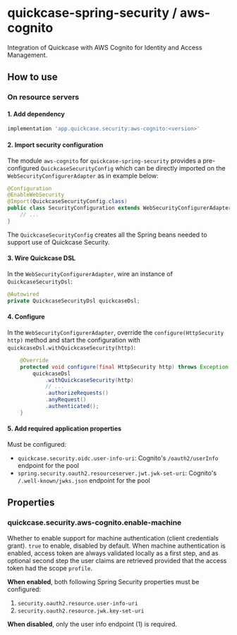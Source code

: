 # quickcase-spring-security / aws-cognito

Integration of Quickcase with AWS Cognito for Identity and Access Management.

## How to use

### On resource servers

#### 1. Add dependency

```groovy
implementation 'app.quickcase.security:aws-cognito:<version>'
```

#### 2. Import security configuration

The module `aws-cognito` for `quickcase-spring-security` provides a pre-configured `QuickcaseSecurityConfig` which can be
directly imported on the `WebSecurityConfigurerAdapter` as in example below:

```java
@Configuration
@EnableWebSecurity
@Import(QuickcaseSecurityConfig.class)
public class SecurityConfiguration extends WebSecurityConfigurerAdapter {
    // ...
}
```

The `QuickcaseSecurityConfig` creates all the Spring beans needed to support use of Quickcase Security.

#### 3. Wire Quickcase DSL

In the `WebSecurityConfigurerAdapter`, wire an instance of `QuickcaseSecurityDsl`:

```java
@Autowired
private QuickcaseSecurityDsl quickcaseDsl;
```

#### 4. Configure

In the `WebSecurityConfigurerAdapter`, override the `configure(HttpSecurity http)` method and start the configuration with `quickcaseDsl.withQuickcaseSecurity(http)`:

```java
    @Override
    protected void configure(final HttpSecurity http) throws Exception {
        quickcaseDsl
            .withQuickcaseSecurity(http)
            // ...
            .authorizeRequests()
            .anyRequest()
            .authenticated();
    }
```

#### 5. Add required application properties

Must be configured:
* `quickcase.security.oidc.user-info-uri`: Cognito's `/oauth2/userInfo` endpoint for the pool
* `spring.security.oauth2.resourceserver.jwt.jwk-set-uri`: Cognito's `/.well-known/jwks.json` endpoint for the pool

## Properties

### quickcase.security.aws-cognito.enable-machine

Whether to enable support for machine authentication (client credentials grant). `true` to enable, disabled by default.
When machine authentication is enabled, access token are always validated locally as a first step, and as optional second step the user claims are retrieved provided that the access token had the scope `profile`.

**When enabled**, both following Spring Security properties must be configured:
1. `security.oauth2.resource.user-info-uri`
2. `security.oauth2.resource.jwk.key-set-uri`

**When disabled**, only the user info endpoint (1) is required.


